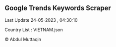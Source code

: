 

## Google Trends Keywords Scraper 
 
Last Update 24-05-2023 , 04:30:10

Country List :
VIETNAM.json



© Abdul Muttaqin 

